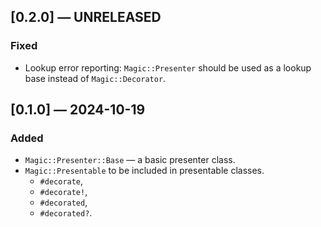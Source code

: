 ## [0.2.0] — UNRELEASED

### Fixed

- Lookup error reporting: `Magic::Presenter` should be used as a lookup base instead of `Magic::Decorator`.


## [0.1.0] — 2024-10-19

### Added

- `Magic::Presenter::Base` — a basic presenter class.
- `Magic::Presentable` to be included in presentable classes.
	- `#decorate`,
	- `#decorate!`,
	- `#decorated`,
	- `#decorated?`.

